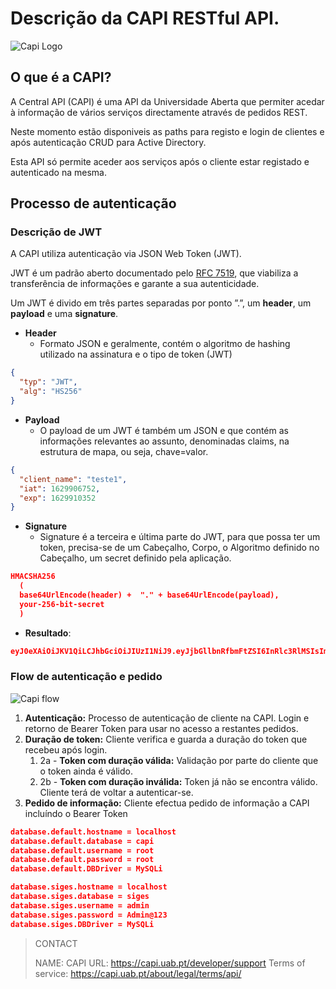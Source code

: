 # Descrição da CAPI RESTful API.

![Capi Logo](http://10.4.0.59/capi/Documentation/Assets/img/capi.png "Capi Logo")

## O que é a CAPI?

A Central API (CAPI) é uma API da Universidade Aberta que permiter acedar à informação de vários serviços directamente através de pedidos REST.

Neste momento estão disponiveis as paths para registo e login de clientes e após autenticação CRUD para Active Directory.

Esta API só permite aceder aos serviços após o cliente estar registado e autenticado na mesma. 

## Processo de autenticação

### Descrição de JWT

A CAPI utiliza autenticação via JSON Web Token (JWT).

JWT é um padrão aberto documentado pelo [RFC 7519](https://datatracker.ietf.org/doc/html/rfc7519 "RFC 7519"), que viabiliza a transferência de informações e garante a sua autenticidade.

Um JWT é divido em três partes separadas por ponto ”.”, um **header**, um **payload** e uma **signature**.

-   **Header**
    -   Formato JSON e geralmente, contém o algoritmo de hashing utilizado na assinatura e o tipo de token (JWT)

```json
{
  "typ": "JWT",
  "alg": "HS256"
}
```

-   **Payload**
    -   O payload de um JWT é também um JSON e que contém as informações relevantes ao assunto, denominadas claims, na estrutura de mapa, ou seja, chave=valor.

```json
{
  "client_name": "teste1",
  "iat": 1629906752,
  "exp": 1629910352
}
```

-   **Signature**
    -   Signature é a terceira e última parte do JWT, para que possa ter um token, precisa-se de um Cabeçalho, Corpo, o Algoritmo definido no Cabeçalho, um secret definido pela aplicação.

```json
HMACSHA256
  (
  base64UrlEncode(header) +  "." + base64UrlEncode(payload),
  your-256-bit-secret
  ) 
```

-   **Resultado**:

```json
eyJ0eXAiOiJKV1QiLCJhbGciOiJIUzI1NiJ9.eyJjbGllbnRfbmFtZSI6InRlc3RlMSIsImlhdCI6MTYyOTkwNjc1MiwiZXhwIjoxNjI5OTEwMzUyfQ.Vskrf57VjUpEvlfLK3dMIlkAIXCcNDTIdbD3n_YOlq8
```

### Flow de autenticação e pedido

![Capi flow](http://10.4.0.59/capi/Documentation/Assets/img/flow.png "Capi flow")

1. **Autenticação:** Processo de autenticação de cliente na CAPI. Login e retorno de Bearer Token para usar no acesso a restantes pedidos.
2. **Duração de token:** Cliente verifica e guarda a duração do token que recebeu após login.
    1. 2a -  **Token com duração válida:** Validação por parte do cliente que o token ainda é válido.
    2. 2b - **Token com duração inválida:** Token já não se encontra válido. Cliente terá de voltar a autenticar-se.
3. **Pedido de informação:** Cliente efectua pedido de informação a CAPI incluíndo o Bearer Token



```json
database.default.hostname = localhost
database.default.database = capi
database.default.username = root
database.default.password = root
database.default.DBDriver = MySQLi

database.siges.hostname = localhost
database.siges.database = siges
database.siges.username = admin
database.siges.password = Admin@123
database.siges.DBDriver = MySQLi
```

> CONTACT
>
> NAME: CAPI
> URL: <https://capi.uab.pt/developer/support>
> Terms of service: <https://capi.uab.pt/about/legal/terms/api/>
